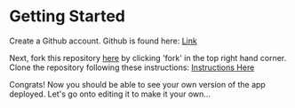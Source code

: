 # Getting Started

Create a Github account.  Github is found here:  [Link](https://github.com/)

Next, fork this repository [here](https://github.com/thesoupgirl/angularworkshop) by clicking 'fork' in the top right hand corner.
Clone the repository following these instructions:  [Instructions Here](https://help.github.com/articles/cloning-a-repository/)

Congrats!  Now you should be able to see your own version of the app deployed.  Let's go onto editing it to make it your own...